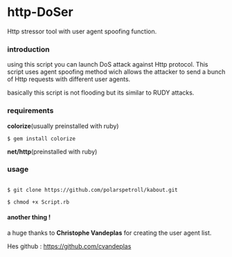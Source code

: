 # http-DoSer
Http stressor  tool with user agent spoofing function.
### introduction
using this script you can launch DoS attack against Http protocol. This script uses agent spoofing method wich allows the attacker to send a bunch of Http requests with different user agents.

basically this script is not flooding but its similar to RUDY attacks.
### requirements 

**colorize**(usually preinstalled with ruby)


``
$ gem install colorize
``

**net/http**(preinstalled with ruby)

### usage 

```

$ git clone https://github.com/polarspetroll/kabout.git

$ chmod +x Script.rb

```
#### another thing !
a huge thanks to **Christophe Vandeplas** for creating the user agent list.

Hes github : https://github.com/cvandeplas
